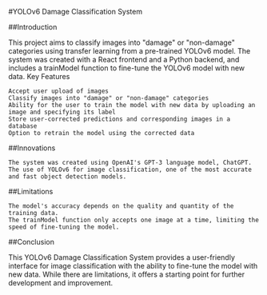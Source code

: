 #YOLOv6 Damage Classification System

##Introduction

This project aims to classify images into "damage" or "non-damage" categories using transfer learning from a pre-trained YOLOv6 model. The system was created with a React frontend and a Python backend, and includes a trainModel function to fine-tune the YOLOv6 model with new data.
Key Features

    Accept user upload of images
    Classify images into "damage" or "non-damage" categories
    Ability for the user to train the model with new data by uploading an image and specifying its label
    Store user-corrected predictions and corresponding images in a database
    Option to retrain the model using the corrected data

##Innovations

    The system was created using OpenAI's GPT-3 language model, ChatGPT.
    The use of YOLOv6 for image classification, one of the most accurate and fast object detection models.

##Limitations

    The model's accuracy depends on the quality and quantity of the training data.
    The trainModel function only accepts one image at a time, limiting the speed of fine-tuning the model.

##Conclusion

This YOLOv6 Damage Classification System provides a user-friendly interface for image classification with the ability to fine-tune the model with new data. While there are limitations, it offers a starting point for further development and improvement.
